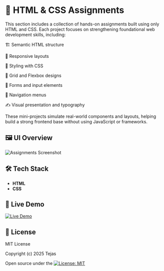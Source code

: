 # 📝 HTML & CSS Assignments

This section includes a collection of hands-on assignments built using only HTML and CSS. Each project focuses on strengthening foundational web development skills, including:

🏗️ Semantic HTML structure

📱 Responsive layouts

🎨 Styling with CSS

🔲 Grid and Flexbox designs

🧾 Forms and input elements

🧭 Navigation menus

✍️ Visual presentation and typography

These mini-projects simulate real-world components and layouts, helping build a strong frontend base without using JavaScript or frameworks.


## 🖼️ UI Overview

![Assignments Screenshot](./assets/assignment.png)


## 🛠️ Tech Stack

- **HTML**
- **CSS**

## 🚀 Live Demo

[![Live Demo](https://img.shields.io/badge/Live-Demo-green?style=for-the-badge&logo=vercel)](https://assignments-html-css-wsa.netlify.app/)


## 📄 License

MIT License

Copyright (c) 2025 Tejas

Open source under the [![License: MIT](https://img.shields.io/badge/License-MIT-yellow.svg)](LICENSE)
